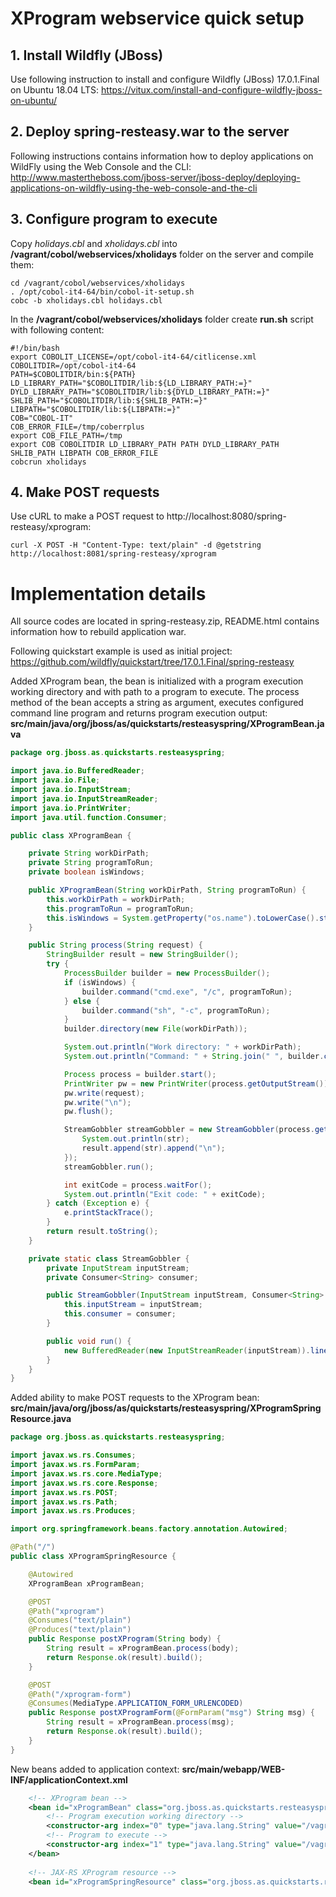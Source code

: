 # XProgram webservice quick setup

## 1. Install Wildfly (JBoss)
Use following instruction to install and configure Wildfly (JBoss) 17.0.1.Final on Ubuntu 18.04 LTS: https://vitux.com/install-and-configure-wildfly-jboss-on-ubuntu/

## 2. Deploy spring-resteasy.war to the server
Following instructions contains information how to deploy applications on WildFly using the Web Console and the CLI: http://www.mastertheboss.com/jboss-server/jboss-deploy/deploying-applications-on-wildfly-using-the-web-console-and-the-cli

## 3. Configure program to execute
Copy _holidays.cbl_ and _xholidays.cbl_ into __/vagrant/cobol/webservices/xholidays__ folder on the server and compile them:
```
cd /vagrant/cobol/webservices/xholidays
. /opt/cobol-it4-64/bin/cobol-it-setup.sh
cobc -b xholidays.cbl holidays.cbl
```

In the __/vagrant/cobol/webservices/xholidays__ folder create __run.sh__ script with following content:
```
#!/bin/bash
export COBOLIT_LICENSE=/opt/cobol-it4-64/citlicense.xml
COBOLITDIR=/opt/cobol-it4-64
PATH=$COBOLITDIR/bin:${PATH}
LD_LIBRARY_PATH="$COBOLITDIR/lib:${LD_LIBRARY_PATH:=}"
DYLD_LIBRARY_PATH="$COBOLITDIR/lib:${DYLD_LIBRARY_PATH:=}"
SHLIB_PATH="$COBOLITDIR/lib:${SHLIB_PATH:=}"
LIBPATH="$COBOLITDIR/lib:${LIBPATH:=}"
COB="COBOL-IT"
COB_ERROR_FILE=/tmp/coberrplus
export COB_FILE_PATH=/tmp
export COB COBOLITDIR LD_LIBRARY_PATH PATH DYLD_LIBRARY_PATH SHLIB_PATH LIBPATH COB_ERROR_FILE
cobcrun xholidays
```

## 4. Make POST requests
Use cURL to make a POST request to http://localhost:8080/spring-resteasy/xprogram:
```
curl -X POST -H "Content-Type: text/plain" -d @getstring http://localhost:8081/spring-resteasy/xprogram
```

# Implementation details

All source codes are located in spring-resteasy.zip, README.html contains information how to rebuild application war.

Following quickstart example is used as initial project: 
https://github.com/wildfly/quickstart/tree/17.0.1.Final/spring-resteasy


Added XProgram bean, the bean is initialized with a program execution working directory and with path to a program to execute. The process method of the bean accepts a string as argument, executes configured command line program and returns program execution output:
__src/main/java/org/jboss/as/quickstarts/resteasyspring/XProgramBean.java__
```java
package org.jboss.as.quickstarts.resteasyspring;

import java.io.BufferedReader;
import java.io.File;
import java.io.InputStream;
import java.io.InputStreamReader;
import java.io.PrintWriter;
import java.util.function.Consumer;

public class XProgramBean {

    private String workDirPath;
    private String programToRun;
    private boolean isWindows;

    public XProgramBean(String workDirPath, String programToRun) {
        this.workDirPath = workDirPath;
        this.programToRun = programToRun;
        this.isWindows = System.getProperty("os.name").toLowerCase().startsWith("windows");
    }

    public String process(String request) {
        StringBuilder result = new StringBuilder();
        try {
            ProcessBuilder builder = new ProcessBuilder();
            if (isWindows) {
                builder.command("cmd.exe", "/c", programToRun);
            } else {
                builder.command("sh", "-c", programToRun);
            }
            builder.directory(new File(workDirPath));

            System.out.println("Work directory: " + workDirPath);
            System.out.println("Command: " + String.join(" ", builder.command()));

            Process process = builder.start();
            PrintWriter pw = new PrintWriter(process.getOutputStream());
            pw.write(request);
            pw.write("\n");
            pw.flush();

            StreamGobbler streamGobbler = new StreamGobbler(process.getInputStream(), str -> {
                System.out.println(str);
                result.append(str).append("\n");
            });
            streamGobbler.run();

            int exitCode = process.waitFor();
            System.out.println("Exit code: " + exitCode);
        } catch (Exception e) {
            e.printStackTrace();
        }
        return result.toString();
    }

    private static class StreamGobbler {
        private InputStream inputStream;
        private Consumer<String> consumer;

        public StreamGobbler(InputStream inputStream, Consumer<String> consumer) {
            this.inputStream = inputStream;
            this.consumer = consumer;
        }

        public void run() {
            new BufferedReader(new InputStreamReader(inputStream)).lines().forEach(consumer);
        }
    }
}

```

Added ability to make POST requests to the XProgram bean:
__src/main/java/org/jboss/as/quickstarts/resteasyspring/XProgramSpringResource.java__
```java
package org.jboss.as.quickstarts.resteasyspring;

import javax.ws.rs.Consumes;
import javax.ws.rs.FormParam;
import javax.ws.rs.core.MediaType;
import javax.ws.rs.core.Response;
import javax.ws.rs.POST;
import javax.ws.rs.Path;
import javax.ws.rs.Produces;

import org.springframework.beans.factory.annotation.Autowired;

@Path("/")
public class XProgramSpringResource {

    @Autowired
    XProgramBean xProgramBean;

    @POST
    @Path("xprogram")
    @Consumes("text/plain")
    @Produces("text/plain")
    public Response postXProgram(String body) {
        String result = xProgramBean.process(body);
        return Response.ok(result).build();
    }

    @POST
    @Path("/xprogram-form")
    @Consumes(MediaType.APPLICATION_FORM_URLENCODED)
    public Response postXProgramForm(@FormParam("msg") String msg) {
        String result = xProgramBean.process(msg);
        return Response.ok(result).build();
    }
}

```

New beans added to application context: 
__src/main/webapp/WEB-INF/applicationContext.xml__
```xml
    <!-- XProgram bean -->
    <bean id="xProgramBean" class="org.jboss.as.quickstarts.resteasyspring.XProgramBean">
        <!-- Program execution working directory -->
        <constructor-arg index="0" type="java.lang.String" value="/vagrant/cobol/webservices/xholidays" />
        <!-- Program to execute -->
        <constructor-arg index="1" type="java.lang.String" value="/vagrant/cobol/webservices/xholidays/run.sh" />
    </bean>
    
    <!-- JAX-RS XProgram resource -->
    <bean id="xProgramSpringResource" class="org.jboss.as.quickstarts.resteasyspring.XProgramSpringResource" />
```


